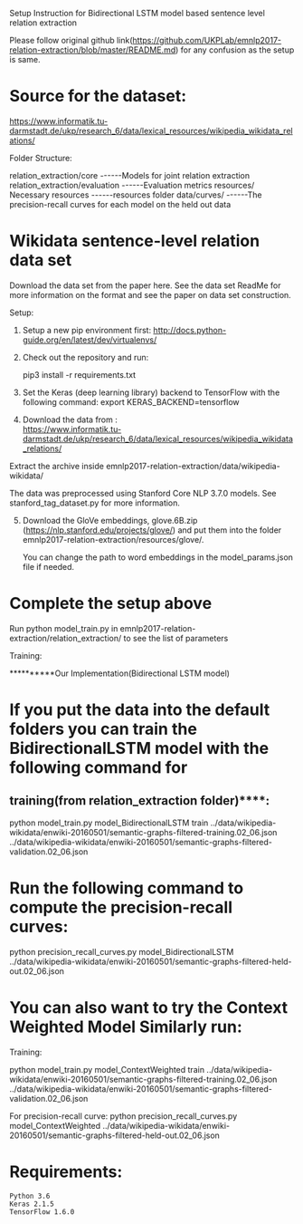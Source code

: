 
Setup Instruction for Bidirectional LSTM model based sentence level relation extraction 


Please follow original github link(https://github.com/UKPLab/emnlp2017-relation-extraction/blob/master/README.md)  for any confusion 
as the setup is same.

# Source for the dataset:

https://www.informatik.tu-darmstadt.de/ukp/research_6/data/lexical_resources/wikipedia_wikidata_relations/

Folder Structure:

relation_extraction/core			------Models for joint relation extraction
relation_extraction/evaluation			------Evaluation metrics
resources/	Necessary resources		------resources folder
data/curves/					------The precision-recall curves for each model on the held out data 



# Wikidata sentence-level relation data set

Download the data set from the paper here. See the data set ReadMe for more information on the format and see the paper on data set construction.

Setup:

1. Setup a new pip environment first: http://docs.python-guide.org/en/latest/dev/virtualenvs/

2. Check out the repository and run:

	pip3 install -r requirements.txt

3. Set the Keras (deep learning library) backend to TensorFlow with the following command:
	export KERAS_BACKEND=tensorflow

4. Download the data from :				    
https://www.informatik.tu-darmstadt.de/ukp/research_6/data/lexical_resources/wikipedia_wikidata_relations/

Extract the archive inside emnlp2017-relation-extraction/data/wikipedia-wikidata/

The data was preprocessed using Stanford Core NLP 3.7.0 models. See stanford_tag_dataset.py for more information.
	
	

5. Download the GloVe embeddings, glove.6B.zip (https://nlp.stanford.edu/projects/glove/) and 
put them into the folder emnlp2017-relation-extraction/resources/glove/. 	
	
    You can change the path to word embeddings in the model_params.json file if needed.


# Complete the setup above

Run python model_train.py in emnlp2017-relation-extraction/relation_extraction/ to see the list of parameters

Training:

**********Our Implementation(Bidirectional LSTM model)
# If you put the data into the default folders you can train the BidirectionalLSTM model with the following command for

training(from relation_extraction folder)****:
----------------------------------------------------------------------------------------------------------------------------------

python model_train.py model_BidirectionalLSTM train ../data/wikipedia-wikidata/enwiki-20160501/semantic-graphs-filtered-training.02_06.json ../data/wikipedia-wikidata/enwiki-20160501/semantic-graphs-filtered-validation.02_06.json


# Run the following command to compute the precision-recall curves:


python precision_recall_curves.py model_BidirectionalLSTM ../data/wikipedia-wikidata/enwiki-20160501/semantic-graphs-filtered-held-out.02_06.json


# You can also want to try the Context Weighted Model Similarly run:

Training:

python model_train.py model_ContextWeighted train ../data/wikipedia-wikidata/enwiki-20160501/semantic-graphs-filtered-training.02_06.json ../data/wikipedia-wikidata/enwiki-20160501/semantic-graphs-filtered-validation.02_06.json

For precision-recall curve:
python precision_recall_curves.py model_ContextWeighted ../data/wikipedia-wikidata/enwiki-20160501/semantic-graphs-filtered-held-out.02_06.json

# Requirements:
	Python 3.6
	Keras 2.1.5
	TensorFlow 1.6.0
